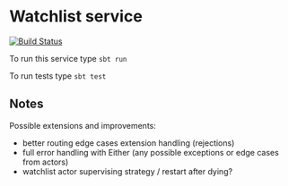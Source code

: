 # Watchlist service

[![Build Status](https://travis-ci.org/codesurf42/watchlist1.svg?branch=master)](https://travis-ci.org/codesurf42/watchlist1)

To run this service type
```sbt run```

To run tests type
```sbt test```

## Notes

Possible extensions and improvements:

- better routing edge cases extension handling (rejections)
- full error handling with Either (any possible exceptions or edge cases from actors)
- watchlist actor supervising strategy / restart after dying?

